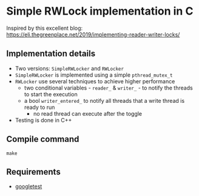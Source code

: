 # Simple RWLock implementation in C

Inspired by this excellent blog: https://eli.thegreenplace.net/2019/implementing-reader-writer-locks/

## Implementation details

- Two versions: `SimpleRWLocker` and `RWLocker`
- `SimpleRWLocker` is implemented using a simple `pthread_mutex_t`
- `RWLocker` use several techniques to achieve higher performance
  - two conditional variables - `reader_` & `writer_` - to notify the threads to start the execution
  - a bool `writer_entered_` to notify all threads that a write thread is ready to run
    - no read thread can execute after the toggle
- Testing is done in C++

## Compile command

```shell
make
```

## Requirements

- [googletest](https://github.com/google/googletest)